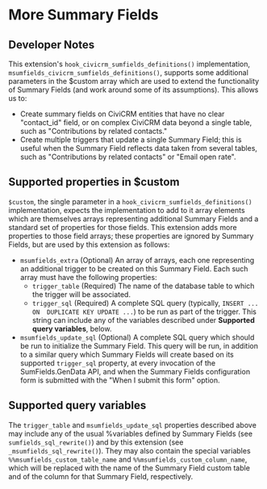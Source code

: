 # More Summary Fields
## Developer Notes

This extension's `hook_civicrm_sumfields_definitions()` implementation, 
`msumfields_civicrm_sumfields_definitions()`, supports some additional parameters
in the $custom array which are used to extend the functionality of Summary Fields
(and work around some of its assumptions).  This allows us to:

* Create summary fields on CiviCRM entities that have no clear "contact_id" field,
  or on complex CiviCRM data beyond a single table, such as "Contributions by
  related contacts."
* Create multiple triggers that update a single Summary Field; this is useful
  when the Summary Field reflects data taken from several tables, such as 
  "Contributions by related contacts" or "Email open rate".

## Supported properties in $custom
`$custom`, the single parameter in a `hook_civicrm_sumfields_definitions()` 
implementation, expects the implementation to add to it array elements which are
themselves arrays representing additional Summary Fields and a standard set of 
properties for those fields. This extension adds more properties to those field
arrays; these properties are ignored by Summary Fields, but are used by this 
extension as follows:

* `msumfields_extra` (Optional) An array of arrays, each one representing an 
  additional trigger to be created on this Summary Field. Each such array must 
  have the following properties:
  * `trigger_table` (Required) The name of the database table to which the 
    trigger will be associated.
  * `trigger_sql` (Required) A complete SQL query (typically, `INSERT ... ON 
    DUPLICATE KEY UPDATE ...`) to be run as part of the trigger. This string can
    include any of the variables described under **Supported query variables**,
    below.
* `msumfields_update_sql` (Optional) A complete SQL query which should be run to
  initialize the Summary Field. This query will be run, in addition to a similar
  query which Summary Fields will create based on its supported `trigger_sql`
  property, at every invocation of the SumFields.GenData API, and when the 
  Summary Fields configuration form is submitted with the "When I submit this 
  form" option.

## Supported query variables
The `trigger_table` and `msumfields_update_sql` properties described above may
include any of the usual %variables defined by Summary Fields (see 
`sumfields_sql_rewrite()`) and by this extension (see `_msumfields_sql_rewrite()`). 
They may also contain the special variables `%%msumfields_custom_table_name` and 
`%%msumfields_custom_column_name`, which will be replaced with the name of the 
Summary Field custom table and of the column for that Summary Field, respectively.